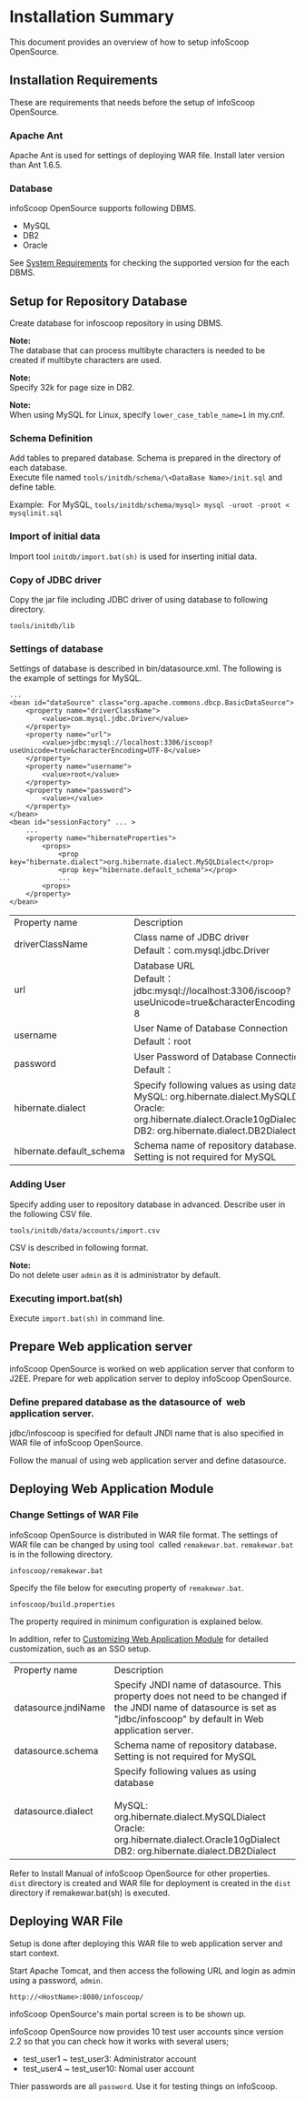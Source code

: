 # Installation Summary

This document provides an overview of how to setup infoScoop OpenSource.

## Installation Requirements

These are requirements that needs before the setup of infoScoop OpenSource.

### Apache Ant

Apache Ant is used for settings of deploying WAR file. Install later version than Ant 1.6.5.

### Database

infoScoop OpenSource supports following DBMS.

* MySQL
* DB2
* Oracle

See [System Requirements][System Requirements] for checking the supported version for the each DBMS.

## Setup for Repository Database

Create database for infoscoop repository in using DBMS.

  
**Note:**  
The database that can process multibyte characters is needed to be created if multibyte characters are used.

**Note:**  
Specify 32k for page size in DB2.

**Note:**  
When using MySQL for Linux, specify `lower_case_table_name=1` in my.cnf.


### Schema Definition

Add tables to prepared database. Schema is prepared in the directory of each database.  
Execute file named `tools/initdb/schema/\<DataBase Name>/init.sql` and define table.
  
Example:  For MySQL, `tools/initdb/schema/mysql> mysql -uroot -proot < mysqlinit.sql`

### Import of initial data

Import tool `initdb/import.bat(sh)` is used for inserting initial data.

### Copy of JDBC driver

Copy the jar file including JDBC driver of using database to following directory.

```
tools/initdb/lib
```

### Settings of database

Settings of database is described in bin/datasource.xml. The following is the example of settings for MySQL.

```
...
<bean id="dataSource" class="org.apache.commons.dbcp.BasicDataSource">
    <property name="driverClassName">
        <value>com.mysql.jdbc.Driver</value>
    </property>
    <property name="url">
        <value>jdbc:mysql://localhost:3306/iscoop?useUnicode=true&characterEncoding=UTF-8</value>
    </property>
    <property name="username">
        <value>root</value>
    </property>
    <property name="password">
        <value></value>
    </property>
</bean>
<bean id="sessionFactory" ... >
    ...
    <property name="hibernateProperties">
        <props>
            <prop key="hibernate.dialect">org.hibernate.dialect.MySQLDialect</prop>
            <prop key="hibernate.default_schema"></prop>
            ...
        <props>
    </property>
</bean>
```

<table>
	<tr>
		<td>Property name</td>
		<td>Description</td>
	</tr>
	<tr>
		<td>driverClassName</td>
		<td>
        	Class name of JDBC driver</br>
            Default：com.mysql.jdbc.Driver
    	</td>
	</tr>
	<tr>
		<td>url</td>
		<td>
        	Database URL</br>
            Default：jdbc:mysql://localhost:3306/iscoop?useUnicode=true&characterEncoding=UTF-8
   		</td>
	</tr>
	<tr>
		<td>username</td>
		<td>
        	User Name of Database Connection</br>
            Default：root
        </td>
	</tr>
	<tr>
		<td>password</td>
		<td>
        	 User Password of Database Connection</br>
             Default：
        </td>
	</tr>
	<tr>
		<td>hibernate.dialect</td>
		<td>
        	Specify following values as using database</br>
            MySQL: org.hibernate.dialect.MySQLDialect</br>
            Oracle: org.hibernate.dialect.Oracle10gDialect</br>
			DB2: org.hibernate.dialect.DB2Dialect
        </td>
	</tr>
	<tr>
		<td>hibernate.default_schema</td>
		<td>Schema name of repository database. Setting is not required for MySQL</td>
	</tr>
</table>

### Adding User

Specify adding user to repository database in advanced. Describe user in the following CSV file.

```
tools/initdb/data/accounts/import.csv
```

CSV is described in following format.
  
**Note:**  
Do not delete user `admin` as it is administrator by default.

### Executing import.bat(sh)

Execute `import.bat(sh)` in command line.

## Prepare Web application server

infoScoop OpenSource is worked on web application server that conform to J2EE. Prepare for web application server to deploy infoScoop OpenSource.

### Define prepared database as the datasource of  web application server.

jdbc/infoscoop is specified for default JNDI name that is also specified in WAR file of infoScoop OpenSource.

Follow the manual of using web application server and define datasource.

## Deploying Web Application Module

### Change Settings of WAR File

infoScoop OpenSource is distributed in WAR file format. The settings of WAR file can be changed by using tool  called `remakewar.bat`. `remakewar.bat` is in the following directory.

```
infoscoop/remakewar.bat
```

Specify the file below for executing property of `remakewar.bat`.

```
infoscoop/build.properties
```

The property required in minimum configuration is explained below.

In addition, refer to [Customizing Web Application Module] for detailed customization, such as an SSO setup.

<table>
	<tr>
		<td>Property name</td>
		<td>Description</td>
	</tr>
	<tr>
		<td>datasource.jndiName</td>
		<td>Specify JNDI name of datasource. This property does not need to be changed if the JNDI name of datasource is set as "jdbc/infoscoop" by default in Web application server.</td>
	</tr>
	<tr>
		<td>datasource.schema</td>
		<td>Schema name of repository database. Setting is not required for MySQL</td>
	</tr>
	<tr>
		<td>datasource.dialect</td>
		<td>
        	Specify following values as using database</br><br>
            MySQL: org.hibernate.dialect.MySQLDialect</br>
            Oracle: org.hibernate.dialect.Oracle10gDialect</br>
			DB2: org.hibernate.dialect.DB2Dialect
        </td>
	</tr>
</table>

Refer to Install Manual of infoScoop OpenSource for other properties.  
`dist` directory is created and WAR file for deployment is created in the `dist` directory if remakewar.bat(sh) is executed.

## Deploying WAR File

Setup is done after deploying this WAR file to web application server and start context.

Start Apache Tomcat, and then access the following URL and login as admin using a password, `admin`.

    http://<HostName>:8080/infoscoop/

infoScoop OpenSource's main portal screen is to be shown up.

infoScoop OpenSource now provides 10 test user accounts since version 2.2 so that you can check how it works with several users;

  * test_user1 ~ test_user3: Administrator account
  * test_user4 ~ test_user10: Nomal user account

Thier passwords are all `password`. Use it for testing things on infoScoop.


[Customizing Web Application Module]: customizing-web-application-module.md
[System Requirements]: ../system-requirements.md "System Requirements"
